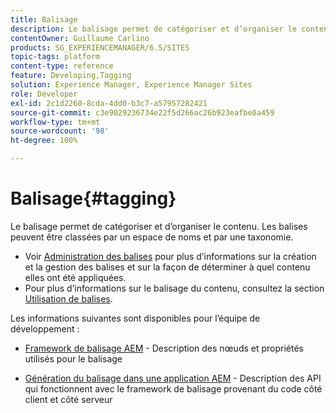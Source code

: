 ```yaml
---
title: Balisage
description: Le balisage permet de catégoriser et d’organiser le contenu.
contentOwner: Guillaume Carlino
products: SG_EXPERIENCEMANAGER/6.5/SITES
topic-tags: platform
content-type: reference
feature: Developing,Tagging
solution: Experience Manager, Experience Manager Sites
role: Developer
exl-id: 2c1d2260-8cda-4dd0-b3c7-a57957282421
source-git-commit: c3e9029236734e22f5d266ac26b923eafbe0a459
workflow-type: tm+mt
source-wordcount: '98'
ht-degree: 100%

---
```


# Balisage{#tagging}

Le balisage permet de catégoriser et d’organiser le contenu. Les balises peuvent être classées par un espace de noms et par une taxonomie.

* Voir [Administration des balises](/help/sites-administering/tags.md) pour plus d’informations sur la création et la gestion des balises et sur la façon de déterminer à quel contenu elles ont été appliquées.
* Pour plus d’informations sur le balisage du contenu, consultez la section [Utilisation de balises](/help/sites-authoring/tags.md).

Les informations suivantes sont disponibles pour l’équipe de développement :

* [Framework de balisage AEM](/help/sites-developing/framework.md) - Description des nœuds et propriétés utilisés pour le balisage

* [Génération du balisage dans une application AEM](/help/sites-developing/building.md) - Description des API qui fonctionnent avec le framework de balisage provenant du code côté client et côté serveur
